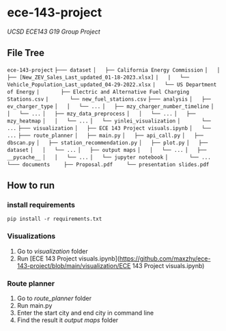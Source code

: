 # ece-143-project
  *UCSD ECE143 G19 Group Project*

## File Tree

`ece-143-project` 
`├─── dataset` 
`│   ├── California Energy Commission` 
`│   │   ├── [New_ZEV_Sales_Last_updated_01-18-2023.xlsx]` 
`|   |   └── Vehicle_Population_Last_updated_04-29-2022.xlsx` 
`|   └── US Department of Energy` 
`|       ├── Electric and Alternative Fuel Charging Stations.csv` 
`|       └── new_fuel_stations.csv` 
`├─── analysis` 
`│   ├── ev_charger_type` 
`│   │   └── ...` 
`│   ├── mzy_charger_number_timeline` 
`│   │   └── ...` 
`│   ├── mzy_data_preprocess` 
`│   │   └── ...` 
`│   ├── mzy_heatmap` 
`│   │   └── ...` 
`│   └── yinlei_visualization` 
`│       └── ...` 
`├─── visualization` 
`│   ├── ECE 143 Project visuals.ipynb` 
`│   └── ...` 
`├─── route_planner` 
`│   ├── main.py` 
`│   ├── api_call.py` 
`│   ├── dbscan.py` 
`│   ├── station_recommendation.py` 
`│   ├── plot.py` 
`│   ├── dataset` 
`│   │   └── ...` 
`│   ├── output maps` 
`│   │   └── ...` 
`│   ├── __pycache__` 
`│   │   └── ...` 
`│   └── jupyter notebook` 
`│       └── ...` 
`└─── documents` 
`    ├── Proposal.pdf` 
`    └── presentation slides.pdf` 


## How to run

### install requirements

`pip install -r requirements.txt`

### Visualizations

1. Go to *visualization* folder
2. Run [ECE 143 Project visuals.ipynb](https://github.com/maxzhy/ece-143-project/blob/main/visualization/ECE 143 Project visuals.ipynb)

### Route planner

1. Go to *route_planner* folder
2. Run main.py
3. Enter the start city and end city in command line
4. Find the result it *output maps* folder
